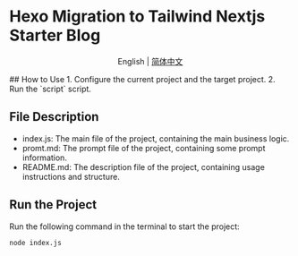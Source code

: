 # Hexo Migration to Tailwind Nextjs Starter Blog
<p align="center"><span>English</span> | <a href="README-zh.md">简体中文</a></p>
## How to Use
1. Configure the current project and the target project.
2. Run the `script` script.

## File Description
- index.js: The main file of the project, containing the main business logic.
- promt.md: The prompt file of the project, containing some prompt information.
- README.md: The description file of the project, containing usage instructions and structure.


## Run the Project
Run the following command in the terminal to start the project:
```sh
node index.js
```